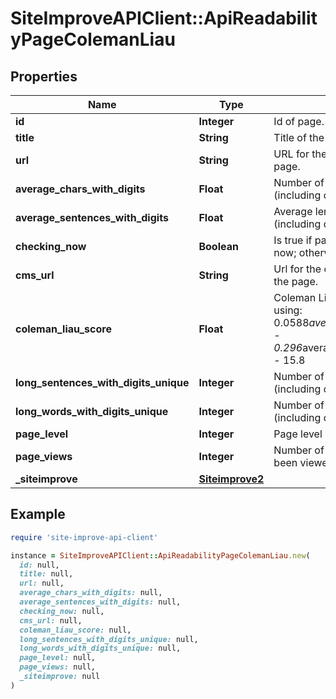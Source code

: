 # SiteImproveAPIClient::ApiReadabilityPageColemanLiau

## Properties

| Name | Type | Description | Notes |
| ---- | ---- | ----------- | ----- |
| **id** | **Integer** | Id of page. |  |
| **title** | **String** | Title of the page | [optional] |
| **url** | **String** | URL for the live version of the page. | [optional] |
| **average_chars_with_digits** | **Float** | Number of average characters (including digits) |  |
| **average_sentences_with_digits** | **Float** | Average length of sentences (including digits). |  |
| **checking_now** | **Boolean** | Is true if page is being checked now; otherwise false. |  |
| **cms_url** | **String** | Url for the cms entry for editing the page. | [optional] |
| **coleman_liau_score** | **Float** | Coleman Liau index is calculated using: 0.0588*average_chars_with_digits - 0.296*average_sentences_w_digits - 15.8 | [optional] |
| **long_sentences_with_digits_unique** | **Integer** | Number of unique long sentences (including digits). |  |
| **long_words_with_digits_unique** | **Integer** | Number of unique long words (including digits). |  |
| **page_level** | **Integer** | Page level in site hierarchy. | [optional] |
| **page_views** | **Integer** | Number of times this page has been viewed | [optional] |
| **_siteimprove** | [**Siteimprove2**](Siteimprove2.md) |  | [optional] |

## Example

```ruby
require 'site-improve-api-client'

instance = SiteImproveAPIClient::ApiReadabilityPageColemanLiau.new(
  id: null,
  title: null,
  url: null,
  average_chars_with_digits: null,
  average_sentences_with_digits: null,
  checking_now: null,
  cms_url: null,
  coleman_liau_score: null,
  long_sentences_with_digits_unique: null,
  long_words_with_digits_unique: null,
  page_level: null,
  page_views: null,
  _siteimprove: null
)
```

